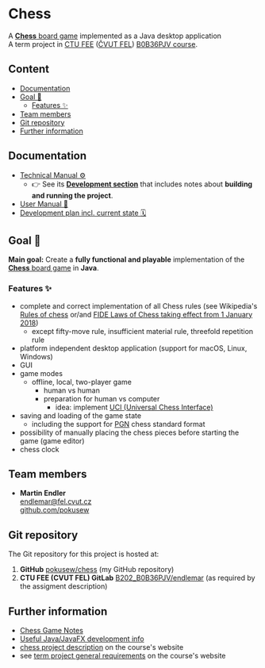# Chess

A [**Chess** board game](https://en.wikipedia.org/wiki/Chess) implemented as a Java desktop application  
A term project in [CTU FEE](https://fel.cvut.cz/en/) ([ČVUT FEL](https://fel.cvut.cz/cz/)) [B0B36PJV course](https://cw.fel.cvut.cz/wiki/courses/b0b36pjv/start).


## Content

<!-- START doctoc generated TOC please keep comment here to allow auto update -->
<!-- DON'T EDIT THIS SECTION, INSTEAD RE-RUN doctoc TO UPDATE -->

- [Documentation](#documentation)
- [Goal 🎯](#goal-)
  - [Features ✨](#features-)
- [Team members](#team-members)
- [Git repository](#git-repository)
- [Further information](#further-information)

<!-- END doctoc generated TOC please keep comment here to allow auto update -->


## Documentation

* [Technical Manual ⚙️](./docs/TECHNICAL-MANUAL.md)
    * 👉 See its **[Development section](./docs/TECHNICAL-MANUAL.md#development)** that includes notes
        about **building and running the project**.
* [User Manual 📘](./docs/USER-MANUAL.md)
* [Development plan incl. current state 🗓️](./TODO.md)


## Goal 🎯

**Main goal:** Create a **fully functional and playable**
implementation of the [**Chess** board game](https://en.wikipedia.org/wiki/Chess) in **Java**.


### Features ✨

* complete and correct implementation of all Chess rules
    (see Wikipedia's [Rules of chess](https://en.wikipedia.org/wiki/Rules_of_chess)
    or/and [FIDE Laws of Chess taking effect from 1 January 2018](https://handbook.fide.com/chapter/E012018))
    * except fifty-move rule, insufficient material rule,  threefold repetition rule
* platform independent desktop application (support for macOS, Linux, Windows)
* GUI
* game modes
	* offline, local, two-player game 
		* human vs human
		* preparation for human vs computer
		    * idea: implement [UCI (Universal Chess Interface)](https://www.shredderchess.com/chess-features/uci-universal-chess-interface.html)
* saving and loading of the game state
    * including the support for [PGN](https://en.wikipedia.org/wiki/Portable_Game_Notation) chess standard format
* possibility of manually placing the chess pieces before starting the game (game editor)
* chess clock


## Team members

* **Martin Endler**  
  endlemar@fel.cvut.cz  
  [github.com/pokusew](https://github.com/pokusew)


## Git repository

The Git repository for this project is hosted at:
1. **GitHub** [pokusew/chess](https://github.com/pokusew/chess) (my GitHub repository)
2. **CTU FEE (CVUT FEL) GitLab** [B202_B0B36PJV/endlemar](https://gitlab.fel.cvut.cz/B202_B0B36PJV/endlemar) (as required by the assigment description)


## Further information

* [Chess Game Notes](./CHESS-GAME-NOTES.md)
* [Useful Java/JavaFX development info](./USEFUL-INFO.md)
* [chess project description](https://cw.fel.cvut.cz/wiki/courses/b0b36pjv/semestral/sachy) on the course's website
* see [term project general requirements](https://cw.fel.cvut.cz/wiki/courses/b0b36pjv/semestral/start) on the course's website
